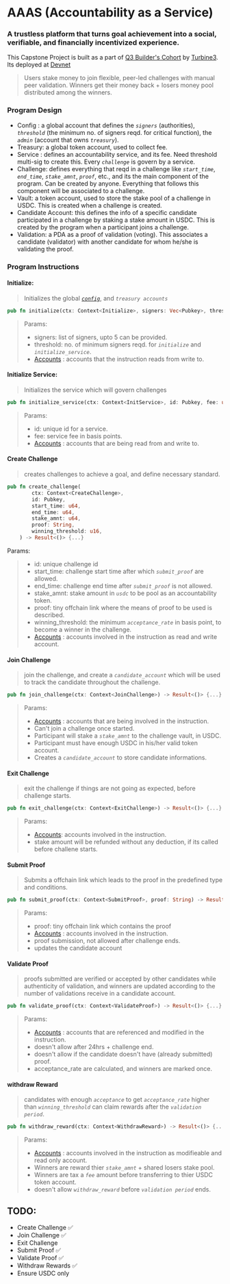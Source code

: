 # AAAS (Accountability as a Service)
### A trustless platform that turns goal achievement into a social, verifiable, and financially incentivized experience. 
This Capstone Project is built as a part of [Q3 Builder's Cohort](https://github.com/solana-turbin3/Q3_25_Builder_ningthoujamSwamikumar) by [Turbine3](https://turbin3.org/). Its deployed at [Devnet](https://explorer.solana.com/address/3SjXbrVTBAxCpLT9fdYuSaMJnpHa1fxx7ncBFvoQsnrE?cluster=devnet)

> Users stake money to join flexible, peer-led challenges with manual peer validation. Winners get their money back + losers money pool distributed among the winners. 

### Program Design
- Config : a global account that defines the *`signers`* (authorities), *`threshold`* (the minimum no. of signers reqd. for critical function), the *`admin`* (account that owns *`treasury`*).
- Treasury: a global token account, used to collect fee.
- Service : defines an accountability service, and its fee. Need threshold multi-sig to create this. Every *`challenge`* is govern by a service.
- Challenge: defines everything that reqd in a challenge like *`start_time`*, *`end_time`*, *`stake_amnt`*, *`proof`*, etc., and its the main component of the program. Can be created by anyone. Everything that follows this component will be associated to a challenge.
- Vault: a token account, used to store the stake pool of a challenge in USDC. This is created when a challenge is created.
- Candidate Account: this defines the info of a specific candidate participated in a challenge by staking a stake amount in USDC. This is created by the program when a participant joins a challenge.
- Validation: a PDA as a proof of validation (voting). This associates a candidate (validator) with another candidate for whom he/she is validating the proof.

### Program Instructions
#### Initialize: 
> Initializes the global [*`config`*](./programs/aaas/src/state/mod.rs#L5-L10), and *`treasury accounts`*
```rust
pub fn initialize(ctx: Context<Initialize>, signers: Vec<Pubkey>, threshold: u8) -> Result<()> {...}
```
> Params:
>- signers: list of signers, upto 5 can be provided.
>- threshold: no. of minimum signers reqd. for *`initialize`* and *`initialize_service`*.
>- [Accounts](./programs/aaas/src/instructions/initialize.rs#L11-L39) : accounts that the instruction reads from write to.

#### Initialize Service:
> Initializes the service which will govern challenges
```rust
pub fn initialize_service(ctx: Context<InitService>, id: Pubkey, fee: u16) -> Result<()> {...}
```
> Params:
>- id: unique id for a service.
>- fee: service fee in basis points.
>- [Accounts](./programs/aaas/src/instructions/initialize_service.rs#L11-L31) : accounts that are being read from and write to.

#### Create Challenge
> creates challenges to achieve a goal, and define necessary standard.
```rust
pub fn create_challenge(
        ctx: Context<CreateChallenge>,
        id: Pubkey,
        start_time: u64,
        end_time: u64,
        stake_amnt: u64,
        proof: String,
        winning_threshold: u16,
    ) -> Result<()> {...}
```
Params:
>- id: unique challenge id
>- start_time: challenge start time after which *`submit_proof`* are allowed.
>- end_time: challenge end time after *`submit_proof`* is not allowed.
>- stake_amnt: stake amount in *`usdc`* to be pool as an accountability token.
>- proof: tiny offchain link where the means of proof to be used is described.
>- winning_threshold: the minimum *`acceptance_rate`* in basis point, to become a winner in the challenge.
>- [Accounts](./programs/aaas/src/instructions/create_challenge.rs#L10-L43) : accounts involved in the instruction as read and write account.

#### Join Challenge
> join the challenge, and create a *`candidate_account`* which will be used to track the candidate throughout the challenge. 
```rust
pub fn join_challenge(ctx: Context<JoinChallenge>) -> Result<()> {...}
```
> Params:
>- [Accounts](./programs/aaas/src/instructions/join_challenge.rs#L11-L53) : accounts that are being involved in the instruction.
>- Can't join a challenge once started.
>- Participant will stake a *`stake_amnt`* to the challenge vault, in USDC. 
>- Participant must have enough USDC in his/her valid token account.
>- Creates a *`candidate_account`* to store candidate informations.

#### Exit Challenge
> exit the challenge if things are not going as expected, before challenge starts.
```rust
pub fn exit_challenge(ctx: Context<ExitChallenge>) -> Result<()> {...}
```
> Params:
>- [Accounts](./programs/aaas/src/instructions/exit_challenge.rs#L12-L54): accounts involved in the instruction.
>- stake amount will be refunded without any deduction, if its called before challene starts.

#### Submit Proof
> Submits a offchain link which leads to the proof in the predefined type and conditions.
```rust
pub fn submit_proof(ctx: Context<SubmitProof>, proof: String) -> Result<()> {...}
```
> Params:
>- proof: tiny offchain link which contains the proof
>- [Accounts](./programs/aaas/src/instructions/submit_proof.rs#L8-L26) : accounts involved in the instruction.
>- proof submission, not allowed after challenge ends.
>- updates the candidate account

#### Validate Proof
> proofs submitted are verified or accepted by other candidates while authenticity of validation, and winners are updated according to the number of validations receive in a candidate account.
```rust
pub fn validate_proof(ctx: Context<ValidateProof>) -> Result<()> {...}
``` 
> Params:
>- [Accounts](./programs/aaas/src/instructions/validate_proof.rs#L12-L54) : accounts that are referenced and modified in the instruction.
>- doesn't allow after 24hrs + challenge end.
>- doesn't allow if the candidate doesn't have (already submitted) proof.
>- acceptance_rate are calculated, and winners are marked once.

#### withdraw Reward
> candidates with enough *`acceptance`* to get *`acceptance_rate`* higher than *`winning_threshold`* can claim rewards after the *`validation period`*.
```rust
pub fn withdraw_reward(ctx: Context<WithdrawReward>) -> Result<()> {...}
```
> Params:
>- [Accounts](./programs/aaas/src/instructions/withdraw_reward.rs#L9-L65) : accounts involved in the instruction as modifieable and read only account.
>- Winners are reward thier *`stake_amnt`* + shared losers stake pool.
>- Winners are tax a *`fee`* amount before transferring to thier USDC token account.
>- doesn't allow *`withdraw_reward`* before *`validation period`* ends.

## TODO:
- Create Challenge ✅
- Join Challenge ✅
- Exit Challenge
- Submit Proof ✅
- Validate Proof ✅
- Withdraw Rewards ✅
- Ensure USDC only


